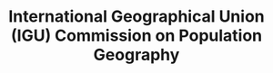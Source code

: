 ---
title : "International Geographical Union (IGU) Commission on Population Geography"
# full screen navigation
first_name : " "
last_name : " "
bg_image : "images/backgrounds/globe.jpg"
# animated text loop
occupations:
- "Commission de géographie de la population"
- "人口地理委员会"
- "Comisión de geografía de la población"
- "لجنة الجغرافية السكان"
- "Комиссия по географии населения"
- "人口地理学コミッション"
- "Kommission für Bevölkerungsgeographie"

# slider background image loop
slider_images:
- "images/slider/slider-4.jpg"
- "images/slider/slider-5.jpg"
- "images/slider/slider-6.jpg"

# button
button:
  enable : true
  label : "Contact us"
  link : "#contact"


# custom style
custom_class: "" 
custom_attributes: "" 
custom_css: ""

---